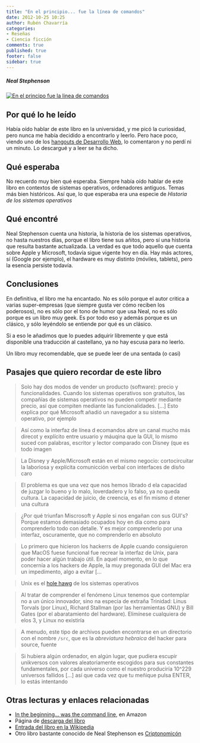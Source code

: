 ```yaml
---
title: "En el principio... fue la línea de comandos"
date: 2012-10-25 10:25
author: Rubén Chavarría
categories: 
- Reseñas
- Ciencia ficción
comments: true
published: true
footer: false
sidebar: true
---
```


##### Neal Stephenson

[![En el principo fue la linea de comandos](http://curiosoperoinutil.com/wp-content/uploads/2006/12/Neal-Stephenson-En-el-principio-era-la-linea-de-comandos.jpg)][1]

## Por qué lo he leído

Había oído hablar de este libro en la universidad, y me picó la curiosidad, 
pero nunca me había decidido a encontrarlo y leerlo. Pero hace poco, viendo 
uno de los 
[hangouts de Desarrollo Web](http://www.youtube.com/user/desarrollowebcom?feature=watch),
lo comentaron y no perdí ni un minuto. Lo descargué y a leer se ha dicho. 

<!-- more -->

## Qué esperaba

No recuerdo muy bien qué esperaba. Siempre había oído hablar de este libro en 
contextos de sistemas operativos, ordenadores antiguos. Temas más bien 
históricos. Así que, lo que esperaba era una especie de *Historia de los 
sistemas operativos*

## Qué encontré

Neal Stephenson cuenta una historia, la historia de los sistemas operativos, 
no hasta nuestros días, porque el libro tiene sus añitos, pero sí una historia 
que resulta bastante actualizada. La verdad es que todo aquello que cuenta 
sobre Apple y Microsoft, todavía sigue vigente hoy en día. Hay más actores, 
sí (Google por ejemplo), el hardware es muy distinto (móviles, tablets), pero 
la esencia persiste todavía.

## Conclusiones

En definitiva, el libro me ha encantado. No es sólo porque el autor critica a 
varias super-empresas (que siempre gusta ver cómo reciben los poderosos), no es 
sólo por el tono de humor que usa Neal, no es sólo porque es un libro muy geek. 
Es por todo eso y además porque es un clásico, y sólo leyéndolo se entiende por 
qué es un clásico.

Si a eso le añadimos que lo puedes adquirir libremente y que está disponible 
una traducción al castellano, ya no hay escusa para no leerlo.

Un libro muy recomendable, que se puede leer de una sentada (o casi)

## Pasajes que quiero recordar de este libro

> Solo hay dos modos de vender un producto (software): precio y funcionalidades. 
Cuando los sistemas operativos son gratuitos, las compañías de sistemas 
operativos no pueden competir mediante precio, así que compiten mediante las 
funcionalidades. [...] Esto explica por qué Microsoft añadió un navegador a su 
sistema operativo, por ejemplo

<!-- more -->

> Así como la interfaz de línea d ecomandos abre un canal mucho más direcot y 
explícito entre usuario y máuqina que la GUI, lo mismo suced con palabras, 
escritor y lector comparado con Disney (que es todo imagen

<!-- more -->

> La Disney y Apple/Microsoft están en el mismo negocio: cortocircuitar la 
laboriosa y explícita comunicción verbal con interfaces de disño caro

<!-- more -->

> El problema es que una vez que nos hemos librado d ela capacidad de juzgar lo 
bueno y lo malo, loverdadero y lo falso, ya no queda cultura. La capacidad de 
juicio, de creencia, es el fin mismo d etener una cultura

<!-- more -->

> ¿Por qué triunfan Miscrosoft y Apple si nos engañan con sus GUI's? Porque 
estamos demasiado ocupados hoy en día como para comprenderlo todo con detalle. 
Y es mejor comprenderlo por una interfaz, oscuramente, que no comprenderlo en 
absoluto

<!-- more -->

> Lo primero que hicieron los hackerrs de Apple cuando consiguieron que MacOS 
fuese funcional fue recrear la interfaz de Unix, para poder hacer algún trabajo 
útil. En aquel momento, en lo que concernía a los hackers de Apple, la muy 
pregonada GUI del Mac era un impedimento, algo a evitar [...

<!-- more -->

> Unix es el [hole hawg](https://www.google.es/search?q=hole+hawg&amp;hl=es&amp;sa=X&amp;prmd=imvns&amp;tbm=isch&amp;tbo=u&amp;source=univ&amp;ei=xMF-UJ_zNJOyhAfVr4G4Bw&amp;ved=0CCMQsAQ&amp;biw=1280&amp;bih=933)
de los sistemas operativos

<!-- more --> 

> Al tratar de comprender el fenómeno Linux tenemos que contemplar no a un 
único innovador, sino na especia de extraña Trinidad: Linus Torvals (por 
Linux), Richard Stallman (por las herramientas GNU) y Bill Gates (por el 
abaratamiento del hardware). Elimínese cualquiera de elos 3, y Linux no 
existiría

<!-- more -->

> A menudo, este tipo de archivos pueden encontrarse en un directorio con el 
nombre `/src`, que es la *abreviatura hebraica* del hacker 
para source, fuente

<!-- more -->

> Si hubiera algún ordenador, en algún lugar, que pudiera escupir unikversos 
con valores aleatoriamente escogidos para sus constantes fundamentales, por 
cada universo como el nuestro produciría 10^229 universos fallidos [...] así 
que cada vez que tu meñique pulsa ENTER, lo estás intentando

## Otras lecturas y enlaces relacionadas

- [In the beginning... was the command line][1], en Amazon
- Página de 
[descarga del libro](http://biblioweb.sindominio.net/telematica/command_es)
- [Entrada del libro en la Wikipedia](http://es.wikipedia.org/wiki/En_el_principio_fue_la_l%C3%ADnea_de_comandos)
- Otro libro bastante conocido de Neal Stephenson es 
[Criptonomicón](http://es.wikipedia.org/wiki/Criptonomic%C3%B3n)

[1]: https://amzn.to/2CJ4B3Q
